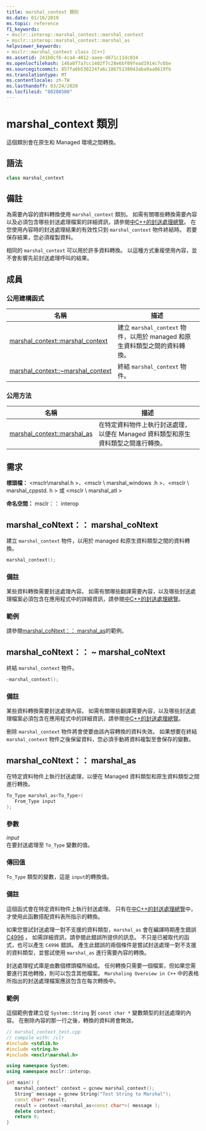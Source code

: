```yaml
---
title: marshal_context 類別
ms.date: 01/16/2019
ms.topic: reference
f1_keywords:
- msclr::interop::marshal_context::marshal_context
- msclr::interop::marshal_context::marshal_as
helpviewer_keywords:
- msclr::marshal_context class [C++]
ms.assetid: 241b0cf6-4ca4-4812-aaee-d671c11dc034
ms.openlocfilehash: 146a0f7a7cc1402f7c28e6bf09fead1914c7c6be
ms.sourcegitcommit: 857fa6b530224fa6c18675138043aba9aa0619fb
ms.translationtype: MT
ms.contentlocale: zh-TW
ms.lasthandoff: 03/24/2020
ms.locfileid: "80208508"
---
```

# <a name="marshal_context-class"></a>marshal_context 類別

這個類別會在原生和 Managed 環境之間轉換。

## <a name="syntax"></a>語法

```cpp
class marshal_context
```

## <a name="remarks"></a>備註

為需要內容的資料轉換使用 `marshal_context` 類別。 如需有關哪些轉換需要內容以及必須包含哪些封送處理檔案的詳細資訊，請參閱[中C++的封送處理總覽](../dotnet/overview-of-marshaling-in-cpp.md)。 在您使用內容時的封送處理結果的有效性只到 `marshal_context` 物件終結時。 若要保存結果，您必須複製資料。

相同的 `marshal_context` 可以用於許多資料轉換。 以這種方式重複使用內容，並不會影響先前封送處理呼叫的結果。

## <a name="members"></a>成員

### <a name="public-constructors"></a>公用建構函式

|名稱|描述|
|---------|-----------|
|[marshal_context::marshal_context](#marshal-context)|建立 `marshal_context` 物件，以用於 managed 和原生資料類型之間的資料轉換。|
|[marshal_context::~marshal_context](#tilde-marshal-context)|終結 `marshal_context` 物件。|

### <a name="public-methods"></a>公用方法

|名稱|描述|
|---------|-----------|
|[marshal_context::marshal_as](#marshal-as)|在特定資料物件上執行封送處理，以便在 Managed 資料類型和原生資料類型之間進行轉換。|

## <a name="requirements"></a>需求

**標頭檔：** \<msclr\marshal.h >、\<msclr \ marshal_windows .h >、\<msclr \ marshal_cppstd. h > 或 \<msclr \ marshal_atl >

**命名空間：** msclr：： interop

## <a name="marshal_contextmarshal_context"></a><a name="marshal-context"></a>marshal_coNtext：： marshal_coNtext

建立 `marshal_context` 物件，以用於 managed 和原生資料類型之間的資料轉換。

```cpp
marshal_context();
```

### <a name="remarks"></a>備註

某些資料轉換需要封送處理內容。 如需有關哪些翻譯需要內容，以及哪些封送處理檔案必須包含在應用程式中的詳細資訊，請參閱[中C++的封送處理總覽](../dotnet/overview-of-marshaling-in-cpp.md)。

### <a name="example"></a>範例

請參閱[marshal_coNtext：： marshal_as](../dotnet/marshal-context-marshal-as.md)的範例。

## <a name="marshal_contextmarshal_context"></a><a name="tilde-marshal-context"></a>marshal_coNtext：： ~ marshal_coNtext

終結 `marshal_context` 物件。

```cpp
~marshal_context();
```

### <a name="remarks"></a>備註

某些資料轉換需要封送處理內容。 如需有關哪些翻譯需要內容，以及哪些封送處理檔案必須包含在應用程式中的詳細資訊，請參閱[中C++的封送處理總覽](../dotnet/overview-of-marshaling-in-cpp.md)。

刪除 `marshal_context` 物件將會使要由該內容轉換的資料失效。 如果想要在終結 `marshal_context` 物件之後保留資料，您必須手動將資料複製至會保存的變數。

## <a name="marshal_contextmarshal_as"></a><a name="marshal-as"></a>marshal_coNtext：： marshal_as

在特定資料物件上執行封送處理，以便在 Managed 資料類型和原生資料類型之間進行轉換。

```cpp
To_Type marshal_as<To_Type>(
   From_Type input
);
```

### <a name="parameters"></a>參數

*input*<br/>
在要封送處理至 `To_Type` 變數的值。

### <a name="return-value"></a>傳回值

`To_Type` 類型的變數，這是 `input`的轉換值。

### <a name="remarks"></a>備註

這個函式會在特定資料物件上執行封送處理。 只有在[中C++的封送處理總覽](../dotnet/overview-of-marshaling-in-cpp.md)中，才使用此函數搭配資料表所指示的轉換。

如果您嘗試封送處理一對不支援的資料類型，`marshal_as` 會在編譯時期產生錯誤[C4996](../error-messages/compiler-warnings/compiler-warning-level-3-c4996.md) 。 如需詳細資訊，請參閱此錯誤所提供的訊息。 不只是已被取代的函式，也可以產生 `C4996` 錯誤。 產生此錯誤的兩個條件是嘗試封送處理一對不支援的資料類型，並嘗試使用 `marshal_as` 進行需要內容的轉換。

封送處理程式庫是由數個標頭檔所組成。 任何轉換只需要一個檔案，但如果您需要進行其他轉換，則可以包含其他檔案。 `Marshaling Overview in C++` 中的表格所指出的封送處理檔案應該包含在每次轉換中。

### <a name="example"></a>範例

這個範例會建立從 `System::String` 到 `const char *` 變數類型的封送處理的內容。 在刪除內容的那一行之後，轉換的資料將會無效。

```cpp
// marshal_context_test.cpp
// compile with: /clr
#include <stdlib.h>
#include <string.h>
#include <msclr\marshal.h>

using namespace System;
using namespace msclr::interop;

int main() {
   marshal_context^ context = gcnew marshal_context();
   String^ message = gcnew String("Test String to Marshal");
   const char* result;
   result = context->marshal_as<const char*>( message );
   delete context;
   return 0;
}
```
